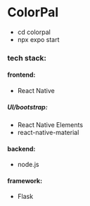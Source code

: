 # ColorPal

- cd colorpal
- npx expo start

### tech stack:

#### frontend:

- React Native

##### UI/bootstrap:

- React Native Elements
- react-native-material

#### backend:

- node.js

#### framework:

- Flask

